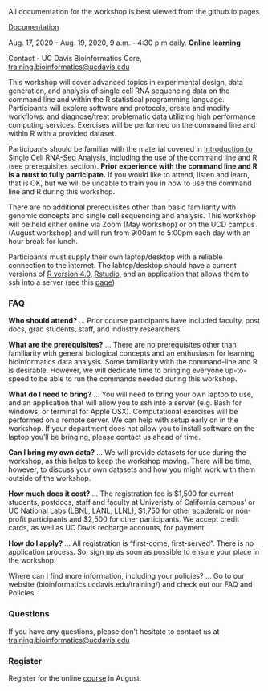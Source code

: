 All documentation for the workshop is best viewed from the github.io pages

[Documentation](https://ucdavis-bioinformatics-training.github.io/2020-August-Advanced-scRNAseq/)

Aug. 17, 2020 - Aug. 19, 2020, 9 a.m. - 4:30 p.m daily. **Online learning**

Contact - UC Davis Bioinformatics Core, [training.bioinformatics@ucdavis.edu](mailto:training.bioinformatics@ucdavis.edu)

This workshop will cover advanced topics in experimental design, data generation, and analysis of single cell RNA sequencing data on the command line and within the R statistical programming language. Participants will explore software and protocols, create and modify workflows, and diagnose/treat problematic data utilizing high performance computing services. Exercises will be performed on the command line and within R with a provided dataset.

Participants should be familiar with the material covered in [Introduction to Single Cell RNA-Seq Analysis](https://ucdavis-bioinformatics-training.github.io/2020-August-intro-scRNAseq/), including the use of the command line and R (see prerequisites section). **Prior experience with the command line and R is a must to fully participate.** If you would like to attend, listen and learn, that is OK, but we will be undable to train you in how to use the command line and R during this workshop.

There are no additional prerequisites other than basic familiarity with genomic concepts and single cell sequencing and analysis. This workshop will be held either online via Zoom (May workshop) or on the UCD campus (August workshop) and will run from 9:00am to 5:00pm each day with an hour break for lunch.

Participants must supply their own laptop/desktop with a reliable connection to the internet. The labtop/desktop should have a current versions of [R version 4.0](https://cloud.r-project.org/), [Rstudio](https://rstudio.com/products/rstudio/download/#download), and an application that allows them to ssh into a server (see this [page](prerequisites/cli/logging-in))

### FAQ

**Who should attend?** … Prior course participants have included faculty, post docs, grad students, staff, and industry researchers.

**What are the prerequisites?** … There are no prerequisites other than familiarity with general biological concepts and an enthusiasm for learning bioinformatics data analysis. Some familiarity with the command-line and R is desirable.  However, we will dedicate time to bringing everyone up-to-speed to be able to run the commands needed during this workshop.

**What do I need to bring?** … You will need to bring your own laptop to use, and an application that will allow you to ssh into a server (e.g. Bash for windows, or terminal for Apple OSX). Computational exercises will be performed on a remote server. We can help with setup early on in the workshop. If your department does not allow you to install software on the laptop you’ll be bringing, please contact us ahead of time.

**Can I bring my own data?** … We will provide datasets for use during the workshop, as this helps to keep the workshop moving. There will be time, however, to discuss your own datasets and how you might work with them outside of the workshop.

**How much does it cost?** … The registration fee is $1,500 for current students, postdocs, staff and faculty at Univeristy of California campus' or UC National Labs (LBNL, LANL, LLNL), $1,750 for other academic or non-profit participants and $2,500 for other participants. We accept credit cards, as well as UC Davis recharge accounts, for payment.

**How do I apply?** … All registration is “first-come, first-served”. There is no application process.  So, sign up as soon as possible to ensure your place in the workshop.

Where can I find more information, including your policies?  ... Go to our website (bioinformatics.ucdavis.edu/training/) and check out our FAQ and Policies.

### Questions

If you have any questions, please don’t hesitate to contact us at [training.bioinformatics@ucdavis.edu](mailto:training.bioinformatics@ucdavis.edu)


### Register

Register for the online [course](https://registration.genomecenter.ucdavis.edu/events/advanced_scRNASeq_aug_2020_online/) in August.
